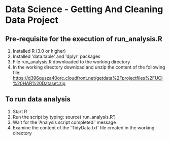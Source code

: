 # Data Science - Getting And Cleaning Data Project

## Pre-requisite for the execution of run_analysis.R 

1. Installed R (3.0 or higher)
2. Installed 'data.table' and 'dplyr' packages
3. File run_analysis.R downloaded to the working directory
4. In the working directory download and unzip the content of the following file: 
   https://d396qusza40orc.cloudfront.net/getdata%2Fprojectfiles%2FUCI%20HAR%20Dataset.zip

## To run data analysis

1. Start R
2. Run the script by typing: source('run_analysis.R')
3. Wait for the 'Analysis script completed.' message
4. Examine the content of the 'TidyData.txt' file created in the working directory
